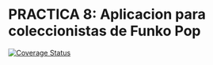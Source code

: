 # PRACTICA 8: Aplicacion para coleccionistas de Funko Pop

[![Coverage Status](https://coveralls.io/repos/github/ULL-ESIT-INF-DSI-2425/prct08-filesystem-funko-app-alu0101560205/badge.svg?branch=main)](https://coveralls.io/github/ULL-ESIT-INF-DSI-2425/prct08-filesystem-funko-app-alu0101560205?branch=main)



